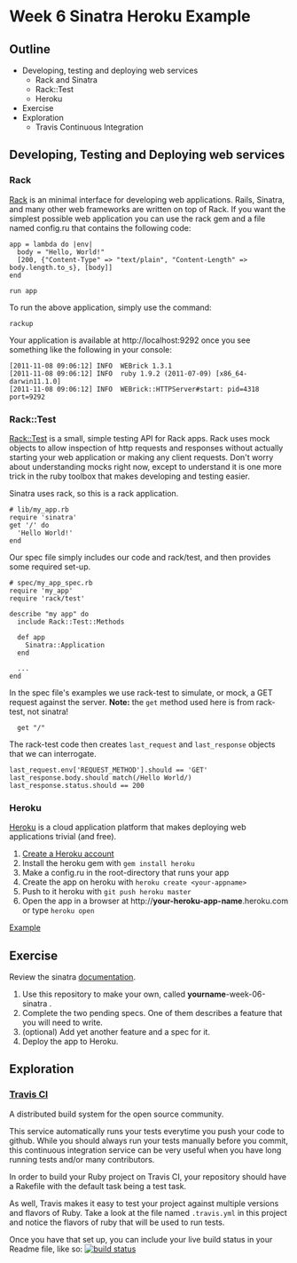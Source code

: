 # Week 6 Sinatra Heroku Example

## Outline

* Developing, testing and deploying web services
  * Rack and Sinatra
  * Rack::Test
  * Heroku
* Exercise
* Exploration
  * Travis Continuous Integration

## Developing, Testing and Deploying web services

### Rack

[Rack](http://rack.rubyforge.org/) is an minimal interface for developing web applications.
Rails, Sinatra, and many other web frameworks are written on top of Rack.
If you want the simplest possible web application you can use the rack gem
and a file named config.ru that contains the following code:

    app = lambda do |env|
      body = "Hello, World!"
      [200, {"Content-Type" => "text/plain", "Content-Length" => body.length.to_s}, [body]]
    end

    run app

To run the above application, simply use the command:

    rackup

Your application is available at http://localhost:9292 once you see something like the following in your console:

    [2011-11-08 09:06:12] INFO  WEBrick 1.3.1
    [2011-11-08 09:06:12] INFO  ruby 1.9.2 (2011-07-09) [x86_64-darwin11.1.0]
    [2011-11-08 09:06:12] INFO  WEBrick::HTTPServer#start: pid=4318 port=9292

### Rack::Test

[Rack::Test](https://github.com/brynary/rack-test) is a small, simple testing API for Rack apps.
Rack uses mock objects to allow inspection of http requests and responses without actually starting your
web application or making any client requests. Don't worry about understanding mocks right now, except to understand
it is one more trick in the ruby toolbox that makes developing and testing easier.

Sinatra uses rack, so this is a rack application.

    # lib/my_app.rb
    require 'sinatra'
    get '/' do
      'Hello World!'
    end

Our spec file simply includes our code and rack/test, and then provides some required set-up.

    # spec/my_app_spec.rb
    require 'my_app'
    require 'rack/test'

    describe "my app" do
      include Rack::Test::Methods

      def app
        Sinatra::Application
      end

      ...
    end

In the spec file's examples we use rack-test to simulate, or mock, a GET request against the server.
**Note:** the `get` method used here is from rack-test, not sinatra!

      get "/"

The rack-test code then creates `last_request` and `last_response` objects that we can interrogate.

    last_request.env['REQUEST_METHOD'].should == 'GET'
    last_response.body.should match(/Hello World/)
    last_response.status.should == 200

### Heroku

[Heroku](http://www.heroku.com/) is a cloud application platform that makes deploying web
applications trivial (and free).

1. [Create a Heroku account](https://api.heroku.com/signup)
1. Install the heroku gem with `gem install heroku`
1. Make a config.ru in the root-directory that runs your app
1. Create the app on heroku with `heroku create <your-appname>`
1. Push to it heroku with `git push heroku master`
1. Open the app in a browser at http://**your-heroku-app-name**.heroku.com or type `heroku open`

[Example](https://github.com/sinatra/heroku-sinatra-app)

## Exercise

Review the sinatra [documentation](http://www.sinatrarb.com/intro.html).

1. Use this repository to make your own, called **yourname**-week-06-sinatra .
1. Complete the two pending specs. One of them describes a feature that you will need to write.
1. (optional) Add yet another feature and a spec for it.
1. Deploy the app to Heroku.

## Exploration

### [Travis CI](http://about.travis-ci.org/docs/user/getting-started/)
A distributed build system for the open source community.

This service automatically runs your tests everytime you push your code to github.
While you should always run your tests manually before you commit, this continuous integration service
can be very useful when you have long running tests and/or many contributors.

In order to build your Ruby project on Travis CI, your repository should have a
Rakefile with the default task being a test task.

As well, Travis makes it easy to test your project against multiple versions and flavors of Ruby.
Take a look at the file named `.travis.yml` in this project and notice the flavors of ruby that will be used to run tests.

Once you have that set up, you can include your live build status in your Readme file, like so:
[![build status](http://travis-ci.org/bfaloona/week-06-sinatra.png)](http://travis-ci.org/bfaloona/week-06-sinatra)




